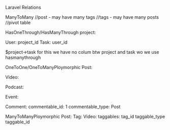 Laravel Relations

ManyToMany
//post - may have many tags
//tags - may have many posts
//pivot table

HasOneThrough/HasManyThrough
project:

User:
    project_id
Task:
    user_id

$project->task
for this we have no colum btw project and task wo we use hasmanythrough

OneToOne/OneToManyPloymorphic
Post:

Video:

Podcast:

Event:

Comment:
    commentable_id: 1
    commentable_type: Post

ManyToManyPloymorphic
Post:
Tag:
Video:
taggables:
    tag_id
    taggable_type
    taggable_id